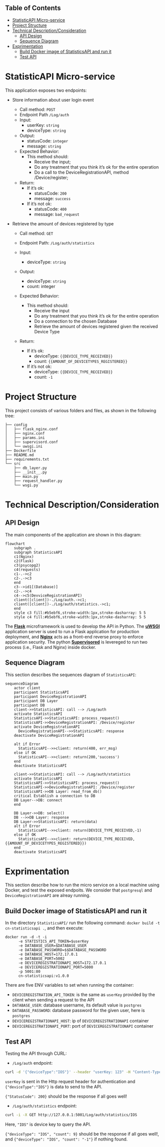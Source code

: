 ## Table of Contents
- [StatisticAPI Micro-service](#statisticapi-micro-service)
- [Project Structure](#project-structure)
- [Technical Description/Consideration](#technical-descriptionconsideration)
  - [API Design](#api-design)
  - [Sequence Diagram](#sequence-diagram)
- [Exprimentation](#exprimentation)
  - [Build Docker image of StatisticsAPI and run it](#build-docker-image-of-statisticsapi-and-run-it)
  - [Test API](#test-api)

# StatisticAPI Micro-service
This application exposes two endpoints:

* Store information about user login event
  - Call method: `POST`
  - Endpoint Path `/Log/auth`
  - Input:
    - userKey: `string`
    - deviceType: `string`
  - Output:
    - statusCode: `integer`
    - message: `string`
  - Expected Behavior:
    - This method should:
      - Receive the input;
      - Do any treatment that you think it’s ok for the entire operation
      - Do a call to the DeviceRegistrationAPI, method /Device/register;
  - Return:
    - If it’s ok:
      - statusCode: `200`
      - message: `success`
    - If it’s not ok:
      - statusCode: `400`
      - message: `bad_request`

* Retrieve the amount of devices registered by type
  - Call method: `GET`
  - Endpoint Path: `/Log/auth/statistics`
  - Input:
    - deviceType: `string`
  - Output:
    - deviceType: `string`
    - count: integer

  - Expected Behavior:
    - This method should:
      - Receive the input
      - Do any treatment that you think it’s ok for the entire operation
      - Do a connection to the chosen Database
      - Retrieve the amount of devices registered given the received Device Type
  - Return:
    - If it’s ok:
      - deviceType: `{{DEVICE_TYPE_RECEIVED}}`
      - count: `{{AMOUNT_OF_DEVICETYPES_REGISTERED}}`
    - If it’s not ok:
      - deviceType: `{{DEVICE_TYPE_RECEIVED}}`
      - count: `-1`

# Project Structure
This project consists of various folders and files, as shown in the following tree:

```
├── config
│   ├── flask_nginx.conf
│   ├── nginx.conf
│   ├── params.ini
│   ├── supervisord.conf
│   └── uwsgi.ini
├── Dockerfile
├── README.md
├── requirements.txt
└── src
    ├── db_layer.py
    ├── __init__.py
    ├── main.py
    ├── request_handler.py
    └── wsgi.py
```

# Technical Description/Consideration
## API Design
The main components of the application are shown in this diagram:
```mermaid
flowchart
    subgraph .
    subgraph StatisticsAPI
    c1(Nginx)
    c2(Flask)
    c3(psycopg2)
    c4(requests)
    c1-.->c2
    c2-.->c3
    end
    c3-->id1[(Database)]
    c2-.->c4
    c4-->c5(DevviceRegistrationAPI)
    client([client])-./Log/auth.->c1;
    client([client])-./Log/auth/statistics.->c1;
    end
    style c3 fill:#b5ebf6,stroke-width:1px,stroke-dasharray: 5 5
    style c4 fill:#b5ebf6,stroke-width:1px,stroke-dasharray: 5 5
```
The [**Flask**](https://flask.palletsprojects.com/en/3.0.x/) microframework is used to develop the API in Python. The [**uWSGI**](https://flask.palletsprojects.com/en/3.0.x/deploying/) application server is used to run a Flask application for production deployment, and [**Nginx**](https://www.nginx.com/) acts as a front-end reverse proxy to enforce application security. The python [**Supervisored**](http://supervisord.org/) is levereged to run two process (i.e., Flask and Nginx) inside docker.

## Sequence Diagram
This section describes the sequences diagram of `StatisticsAPI`:

```mermaid
sequenceDiagram
    actor client
    participant StatisticsAPI
    participant DeviceRegistrationAPI
    participant DB Layer
    participant DB
    client->>StatisticsAPI: call --> /Log/auth
    activate StatisticsAPI
    StatisticsAPI->>StatisticsAPI: process_request()
    StatisticsAPI->>DeviceRegistrationAPI: /Device/register
    activate DeviceRegistrationAPI
      DeviceRegistrationAPI-->>StatisticsAPI: response
    deactivate DeviceRegistrationAPI

    alt if Error
      StatisticsAPI-->>client: return(400, err_msg)
    else if OK
      StatisticsAPI-->>client: return(200,'success')
    end
    deactivate StatisticsAPI
  
    client->>StatisticsAPI: call --> /Log/auth/statistics
    activate StatisticsAPI
    StatisticsAPI->>StatisticsAPI: process_request()
    StatisticsAPI->>DeviceRegistrationAPI: /Device/register
    StatisticsAPI->>DB Layer: read_from_db()
    critical Establish a connection to DB
    DB Layer-->DB: connect  
    end

    DB Layer->>DB: select()
    DB -->>DB Layer: response
    DB Layer->>StatisticsAPI: return(data)
    alt if Error
      StatisticsAPI-->>client: return(DEVICE_TYPE_RECEIVED,-1)
    else if OK
      StatisticsAPI-->>client: return(DEVICE_TYPE_RECEIVED,{{AMOUNT_OF_DEVICETYPES_REGISTERED}})
    end
    deactivate StatisticsAPI
```

# Exprimentation
This section describe how to run the micro service on a local machine using Docker, and test the exposed endpoits. We consider that `postgresql` and `DeviceRegistrationAPI` are alreay running.

## Build Docker image of StatisticsAPI and run it
In the directory `StatisticsAPI/` run the following command: `docker build -t cn-statisticsapi .`, and then execute:

```console
docker run -d -t -i 
      -e STATISTICS_API_TOKEN=$userKey 
      -e DATABASE_USER=$DATABASE_USER 
      -e DATABASE_PASSWORD=$$DATABASE_PASSWORD 
      -e DATABASE_HOST=172.17.0.1 
      -e DATABASE_PORT=5002 
      -e DEVICEREGISTRATIONAPI_HOST=172.17.0.1 
      -e DEVICEREGISTRATIONAPI_PORT=5000 
      -p 5001:80  
      cn-statisticsapi:v1.0.0
```

There are five ENV variables to set when running the container:
* `DEVICEREGISTRATION_API_TOKEN`: is the same as `userKey` provided by the client when sending a request to the API
* `DATABASE_USER`: database username, its default value is `postgres`
* `DATABASE_PASSWORD`: database password for the given user, here is `postgres`
* `DEVICEREGISTRATIONAPI_HOST`: ip of `DEVICEREGISTRATIONAPI` container
* `DEVICEREGISTRATIONAPI_PORT`: port of `DEVICEREGISTRATIONAPI` container

## Test API
Testing the API through CURL:

* `/Log/auth` endpoint:
```bash
curl -d '{"deviceType":"IOS"}' --header "userKey: 123" -H "Content-Type: application/json" -X POST http://127.0.0.1:5001/Log/auth
```

`userKey` is sent in the Http request header for authentication and `{"deviceType":"IOS"}` is data to send to the API.

`{"StatusCode": 200}` should be the response if all goes well!

* `/Log/auth/statistics` endpoint:
```bash
curl -i -X GET http://127.0.0.1:5001/Log/auth/statistics/IOS
```

Here, `"IOS"` is device key to query the API.

`{"deviceType": "IOS", "count": 9}` should be the response if all goes well!, and `{"deviceType": "IOS", "count": "-1"}` if nothing found.
